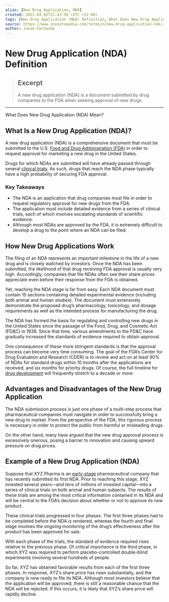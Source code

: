 ```yaml
---
alias: [New Drug Application, NDA]
created: 2021-03-02T21:41:50 (UTC +11:00)
tags: [New Drug Application (NDA) Definition, What Does New Drug Application (NDA) Mean?]
source: https://www.investopedia.com/terms/n/new-drug-application-nda.asp
author: Jason Fernando
---
```


# New Drug Application (NDA) Definition

> ## Excerpt
> A new drug application (NDA) is a document submitted by drug companies to the FDA when seeking approval of new drugs.

---

What Does New Drug Application (NDA) Mean?
## What Is a New Drug Application (NDA)?

A new drug application (NDA) is a comprehensive document that must be submitted to the U.S. [Food and Drug Administration (FDA)](https://www.investopedia.com/terms/f/fda.asp) in order to request approval for marketing a new drug in the United States.

Drugs for which NDAs are submitted will have already passed through several [clinical trials](https://www.investopedia.com/terms/c/clinical-trials.asp). As such, drugs that reach the NDA phase typically have a high probability of securing FDA approval.

### Key Takeaways

-   The NDA is an application that drug companies must file in order to request regulatory approval for new drugs from the FDA.
-   The application must include detailed evidence from a series of clinical trials, each of which involves escalating standards of scientific evidence.
-   Although most NDAs are approved by the FDA, it is extremely difficult to develop a drug to the point where an NDA can be filed.

## How New Drug Applications Work

The filing of an NDA represents an important milestone in the life of a new drug and is closely watched by investors. Once the NDA has been submitted, the likelihood of that drug receiving FDA approval is usually very high. Accordingly, companies that file NDAs often see their share prices appreciate even before their response from the FDA is obtained.

Yet, reaching the NDA stage is far from easy. Each NDA document must contain 15 sections containing detailed experimental evidence (including both animal and human studies). The document must extensively demonstrate the proposed drug’s pharmacology, toxicology, and dosage requirements as well as the intended process for manufacturing the drug. 

The NDA has formed the basis for regulating and controlling new drugs in the United States since the passage of the Food, Drug, and Cosmetic Act (FD&C) in 1938. Since that time, various amendments to the FD&C have gradually increased the standards of evidence required to obtain approval.

One consequence of these more stringent standards is that the approval process can become very time consuming. The goal of the FDA’s Center for Drug Evaluation and Research (CDER) is to review and act on at least 90% of NDAs for standard drugs within 10 months after the applications are received, and six months for priority drugs. Of course, the full timeline for [drug development](https://www.investopedia.com/articles/investing/072913/8-stages-new-drug-development.asp) will frequently stretch to a decade or more.

## Advantages and Disadvantages of the New Drug Application

The NDA submission process is just one phase of a multi-step process that pharmaceutical companies must navigate in order to successfully bring a new drug to market. From the perspective of the FDA, this rigorous process is necessary in order to protect the public from harmful or misleading drugs.

On the other hand, many have argued that the new drug approval process is excessively onerous, posing a barrier to innovation and causing upward pressure on drug prices.

## Example of a New Drug Application (NDA)

Suppose that XYZ Pharma is an [early-stage](https://www.investopedia.com/terms/d/developmentstage.asp) pharmaceutical company that has recently submitted its first NDA. Prior to reaching this stage, XYZ invested several years—and tens of millions of invested capital—into a series of clinical trials on both animal and human subjects. The results of these trials are among the most critical information contained in its NDA and will be central to the FDA’s decision about whether or not to approve its new product.

These clinical trials progressed in four phases. The first three phases had to be completed before the NDA is rendered, whereas the fourth and final stage involves the ongoing monitoring of the drug’s effectiveness after the product has been approved for sale.

With each phase of the trials, the standard of evidence required rises relative to the previous phase. Of critical importance is the third phase, in which XYZ was required to perform placebo-controlled double-blind experiments involving several hundreds of people.

So far, XYZ has obtained favorable results from each of the first three phases. In response, XYZ’s share price has risen substantially, and the company is now ready to file its NDA. Although most investors believe that the application will be approved, there is still a reasonable chance that the NDA will be rejected. If this occurs, it is likely that XYZ’s share price will rapidly decline.
